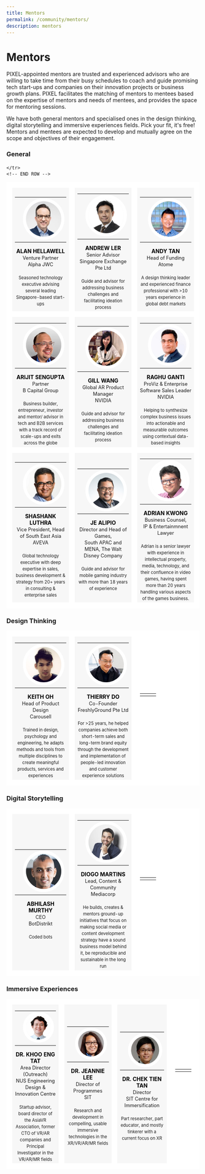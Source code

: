```yaml
---
title: Mentors
permalink: /community/mentors/
description: mentors
---
```

# Mentors
PIXEL-appointed mentors are trusted and experienced advisors who are willing to take time from their busy schedules to coach and guide promising tech start-ups and companies on their innovation projects or business growth plans. PIXEL facilitates the matching of mentors to mentees based on the expertise of mentors and needs of mentees, and provides the space for mentoring sessions.

We have both general mentors and specialised ones in the design thinking, digital storytelling and immersive experiences fields. Pick your fit, it's free! Mentors and mentees are expected to develop and mutually agree on the scope and objectives of their engagement. 

### General

<table>
	<!-- ROW 1 -->
	<tr>
		<td style="background:#F7F7F7; border: 15px solid white; width:33%; text-align: center; ">
			<a href="https://www.linkedin.com/in/alan-hellawell-96a3263/" target="_blank" style="text-decoration: none; color:black;">
				<table>
					<tr>
						<td></td>
						<td>
							<img src="/images/Community/Mentors/alan-hellawell_230px.jpg" style="border-radius:50%; border:8px solid white;">
						</td>
						<td></td>
					</tr>
				</table>
				<b>ALAN HELLAWELL</b>
			</a>
			<br>
			<span style="font-size:0.9em;">Venture Partner</span>
			<br>
			<span style="font-size:0.9em;">Alpha JWC</span>
			<br>
			<br>
			<span style="font-size:0.8em; line-height:0.8em;">Seasoned technology executive advising several leading Singapore-based start-ups</span>
		</td>
		<td style="background:#F7F7F7; border: 15px solid white; width:33%; text-align: center; ">
			<a href="https://www.linkedin.com/in/andrew-ler-b042882b/" target="_blank" style="text-decoration: none; color:black;">	
				<table>
					<tr>
						<td></td>
						<td>
							<img src="/images/Community/Mentors/andrewler_230px.jpg" style="border-radius:50%; border:8px solid white;">
						</td>
						<td></td>
					</tr>
				</table>
				<b>ANDREW LER</b>
			</a>
			<br>
			<span style="font-size:0.9em;">Senior Advisor</span>
			<br>
			<span style="font-size:0.9em;">Singapore Exchange Pte Ltd</span>
			<br>
			<br>
			<span style="font-size:0.8em; line-height:0.8em;">Guide and advisor for addressing business challenges and facilitating ideation process</span>
		</td>
		<td style="background:#F7F7F7; border: 15px solid white; width:33%; text-align: center; ">
			<a href="https://www.linkedin.com/in/andytanyy/" target="_blank" style="text-decoration: none; color:black;">
				<table>
					<tr>
						<td></td>
						<td>
							<img src="/images/Community/Mentors/andytan_230px.jpg" style="border-radius:50%; border:8px solid white;">
						</td>
						<td></td>
					</tr>
				</table>
				<b>ANDY TAN</b></a>
			<br>
			<span style="font-size:0.9em;">Head of Funding</span>
			<br>
			<span style="font-size:0.9em;">Atome</span>
			<br>
			<br>
			<span style="font-size:0.8em; line-height:0.8em;">A design thinking leader and experienced finance professional with >10 years experience in global debt markets</span>
		</td>
	</tr>
	<!-- ROW 2 -->
	<tr>
		<td style="background:#F7F7F7; border: 15px solid white; width:33%; text-align: center; ">
			<a href="https://www.linkedin.com/in/arijit-sengupta/" target="_blank" style="text-decoration: none; color:black;">
				<table>
					<tr>
						<td></td>
						<td>
							<img src="/images/Community/Mentors/arijit_sengupta_230px.jpg" style="border-radius:50%; border:8px solid white;">
						</td>
						<td></td>
					</tr>
				</table>
				<b>ARIJIT SENGUPTA</b></a>
			<br>
			<span style="font-size:0.9em;">Partner</span>
			<br>
			<span style="font-size:0.9em;">B Capital Group</span>
			<br>
			<br>
			<span style="font-size:0.8em; line-height:0.8em;">Business builder, entrepreneur, investor and mentor/ advisor in tech and B2B services with a track record of scale-ups and exits across the globe</span>
		</td>
		<td style="background:#F7F7F7; border: 15px solid white; width:33%; text-align: center; ">
			<a href="https://www.linkedin.com/in/gill-wang-39116a15a/" target="_blank" style="text-decoration: none; color:black;">			
				<table>
					<tr>
						<td></td>
						<td>
							<img src="/images/Community/Mentors/gill-wang_230px.jpg" style="border-radius:50%; border:8px solid white;">
						</td>
						<td></td>
					</tr>
				</table>
				<b>GILL WANG</b></a>
			<br>
			<span style="font-size:0.9em;">Global AR Product Manager</span>
			<br>
			<span style="font-size:0.9em;">NVIDIA</span>
			<br>
			<br>
			<span style="font-size:0.8em; line-height:0.8em;">Guide and advisor for addressing business challenges and facilitating ideation process</span>
		</td>
		<td style="background:#F7F7F7; border: 15px solid white; width:33%; text-align: center; ">
			<a href="https://www.linkedin.com/in/rganti9/" target="_blank" style="text-decoration: none; color:black;">		
				<table>
					<tr>
						<td></td>
						<td><img src="/images/Community/Mentors/raghuganti_230px.png" style="border-radius:50%; border:8px solid white;"></td>
						<td></td>
					</tr>
				</table>
				<b>RAGHU GANTI</b></a>
			<br>
			<span style="font-size:0.9em;">ProViz & Enterprise Software Sales Leader</span>
			<br>
			<span style="font-size:0.9em;">NVIDIA</span>
			<br>
			<br>
			<span style="font-size:0.8em; line-height:0.8em;">Helping to synthesize complex business issues into actionable and measurable outcomes using contextual data-based insights</span>
		</td>
	</tr>
	<!-- ROW 3 -->
	<tr>
		<td style="background:#F7F7F7; border: 15px solid white; width:33%; text-align: center; ">
			<a href="https://www.linkedin.com/in/shashankluthra/" target="_blank" style="text-decoration: none; color:black;">
				<table>
					<tr>
						<td></td>
						<td>
							<img src="/images/Community/Mentors/shashankluthra_230px.jpg" style="border-radius:50%; border:8px solid white;">
						</td>
						<td></td>
					</tr>
				</table>
				<b>SHASHANK LUTHRA</b></a>
			<br>
			<span style="font-size:0.9em;">Vice President, Head of South East Asia</span>
			<br>
			<span style="font-size:0.9em;">AVEVA</span>
			<br>
			<br>
			<span style="font-size:0.8em; line-height:0.8em;">Global technology executive with deep expertise in sales, business development & strategy from 20+ years in consulting & enterprise sales</span>
		</td>
		<td style="background:#F7F7F7; border: 15px solid white; width:33%; text-align: center; ">	
			<a href="https://www.linkedin.com/in/jealipio/" target="_blank" style="text-decoration: none; color:black;">
				<table>
					<tr>
						<td></td>
						<td>
							<img src="/images/Community/Mentors/JeAlipio.png" style="border-radius:50%; border:8px solid white;">
						</td>
						<td></td>
					</tr>
				</table>
				<b>JE ALIPIO</b></a>
			<br>
			<span style="font-size:0.9em;">Director and Head of Games,</span>
			<br>
			<span style="font-size:0.9em;">South APAC and MENA, The Walt Disney Company</span>
			<br>
			<br>
			<span style="font-size:0.8em; line-height:0.8em;">Guide and advisor for mobile gaming industry with more than 18 years of experience</span>
		</td>
		<td style="background:#F7F7F7; border: 15px solid white; width:33%; text-align: center; ">	
			<a href="https://www.linkedin.com/in/adriankwong" target="_blank" style="text-decoration: none; color:black;">
				<table>
					<tr>
						<td></td>
						<td>
							<img src="/images/Community/Mentors/Adrian.png" style="border-radius:50%; border:8px solid white;">
						</td>
						<td></td>
					</tr>
				</table>
				<b>ADRIAN KWONG</b></a>
			<br>
			<span style="font-size:0.9em;">Business Counsel,</span>
			<br>
			<span style="font-size:0.9em;">IP & Entertainmnent Lawyer</span>
			<br>
			<br>
			<span style="font-size:0.8em; line-height:0.8em;">Adrian is a senior lawyer with experience in intellectual property, media, technology, and their confluence in video games, having spent more than 20 years handling various aspects of the games business.</span>
		</td>

	</tr>
	<!-- END ROW -->
</table>

### Design Thinking
<table>
	<!-- ROW 1 -->
	<tr>
		<td style="background:#F7F7F7; border: 15px solid white; width:33%; text-align: center; ">
			<a href="https://www.linkedin.com/in/keithoh/" target="_blank" style="text-decoration: none; color:black;">
				<table>
					<tr>
						<td></td>
						<td>
							<img src="/images/Community/Mentors/keith-oh_230px.jpg" style="border-radius:50%; border:8px solid white;">
						</td>
						<td></td>
					</tr>
				</table>
				<b>KEITH OH</b></a>
			<br>
			<span style="font-size:0.9em;">Head of Product Design</span>
			<br>
			<span style="font-size:0.9em;">Carousell</span>
			<br>
			<br>
			<span style="font-size:0.8em; line-height:0.8em;">Trained in design, psychology and engineering, he adapts methods and tools from multiple disciplines to create meaningful products, services and experiences</span>
		</td>
		<td style="background:#F7F7F7; border: 15px solid white; width:33%; text-align: center; ">
			<a href="https://www.linkedin.com/in/thierry-do/?originalSubdomain=sg" target="_blank" style="text-decoration: none; color:black;">
				<table>
					<tr>
						<td></td>
						<td>
							<img src="/images/Community/Mentors/thierry-do_230px.jpg" style="border-radius:50%; border:8px solid white;">
						</td>
						<td></td>
					</tr>
				</table>
				<b>THIERRY DO</b></a>
			<br>
			<span style="font-size:0.9em;">Co-Founder</span>
			<br>
			<span style="font-size:0.9em;">FreshlyGround Pte Ltd</span>
			<br>
			<br>
			<span style="font-size:0.8em; line-height:0.8em;">For >25 years, he helped companies achieve both short-term sales and long-term brand equity through the development and implementation of people-led innovation and customer experience solutions</span>
		</td>
		<td style="background:white; border: 15px solid white; width:33%; text-align: center; ">
			<table>
				<tr>
					<td></td>
					<td></td>
					<td></td>
				</tr>
			</table>
			<b></b>
			<br>
			<span style="font-size:0.9em;"></span>
			<br>
			<span style="font-size:0.9em;"></span>
			<br>
			<br>
			<span style="font-size:0.8em; line-height:0.8em;"></span>
		</td>
		<!--
		<td style="border: 15px solid white; width:33%; text-align: center;">
			<span style="color:grey; font-size:0.8em; text-align: left;"></span>
			<table>
				<tr>
					<td></td>
					<td></td>
					<td></td>
				</tr>
			</table>
			<b>
			</b>
			<br>
			<span style="font-size:0.8em; line-height:0.8em;"></span>
		</td>
		-->
	</tr>
	<!-- END ROW -->
</table>

### Digital Storytelling
<table>
	<!-- ROW 1 -->
	<tr>
		<td style="background:#F7F7F7; border: 15px solid white; width:33%; text-align: center; ">
			<a href="https://www.linkedin.com/in/abhilashmurthy/" target="_blank" style="text-decoration: none; color:black;">	
				<table>
					<tr>
						<td></td>
						<td>
							<img src="/images/Community/Mentors/abhilash-murthy_230px.jpg" style="border-radius:50%; border:8px solid white;">
						</td>
						<td></td>
					</tr>
				</table>
				<b>ABHILASH MURTHY</b></a>
			<br>
			<span style="font-size:0.9em;">CEO</span>
			<br>
			<span style="font-size:0.9em;">BotDistrikt</span>
			<br>
			<br>
			<span style="font-size:0.8em; line-height:0.8em;">Coded bots</span>
		</td>
		<td style="background:#F7F7F7; border: 15px solid white; width:33%; text-align: center; ">
			<a href="https://www.linkedin.com/in/diogocordesanicetomartins/" target="_blank" style="text-decoration: none; color:black;">	
				<table>
					<tr>
						<td></td>
						<td>
							<img src="/images/Community/Mentors/diogomartins_230px.jpg" style="border-radius:50%; border:8px solid white;">
						</td>
						<td></td>
					</tr>
				</table>
				<b>DIOGO MARTINS</b></a>
			<br>
			<span style="font-size:0.9em;">Lead, Content & Community</span>
			<br>
			<span style="font-size:0.9em;">Mediacorp</span>
			<br>
			<br>
			<span style="font-size:0.8em; line-height:0.8em;">He builds, creates & mentors ground-up initiatives that focus on making social media or content development strategy have a sound business model behind it, be reproducible and sustainable in the long run</span>
		</td>
		<td style="background:white; border: 15px solid white; width:33%; text-align: center; ">
			<table>
				<tr>
					<td></td>
					<td></td>
					<td></td>
				</tr>
			</table>
			<b></b>
			<br>
			<span style="font-size:0.9em;"></span>
			<br>
			<span style="font-size:0.9em;"></span>
			<br>
			<br>
			<span style="font-size:0.8em; line-height:0.8em;"></span>
		</td>
		<!--
		<td style="border: 15px solid white; width:33%; text-align: center;">
			<span style="color:grey; font-size:0.8em; text-align: left;"></span>
			<table>
				<tr>
					<td></td>
					<td></td>
					<td></td>
				</tr>
			</table>
			<b>
			</b>
			<br>
			<span style="font-size:0.8em; line-height:0.8em;"></span>
		</td>
		-->
	</tr>
	<!-- END ROW -->
</table>

### Immersive Experiences
<table>
	<!-- ROW 1 -->
	<tr>
		<td style="background:#F7F7F7; border: 15px solid white; width:33%; text-align: center; ">
			<a href="https://www.linkedin.com/in/eng-tat-khoo-6061311a/" target="_blank" style="text-decoration: none; color:black;">
				<table>
					<tr>
						<td></td>
						<td>
							<img src="/images/Community/Mentors/khoo-eng-tat_230px.jpg" style="border-radius:50%; border:8px solid white;">
						</td>
						<td></td>
					</tr>
				</table>
				<b>DR. KHOO ENG TAT</b></a>
			<br>
			<span style="font-size:0.9em;">Area Director (Outreach)</span>
			<br>
			<span style="font-size:0.9em;">NUS Engineering Design & Innovation Centre</span>
			<br>
			<br>
			<span style="font-size:0.8em; line-height:0.8em;">Startup advisor, board director of the AsiaVR Association, former CTO of VR/AR companies and Principal Investigator in the VR/AR/MR fields</span>
		</td>
		<td style="background:#F7F7F7; border: 15px solid white; width:33%; text-align: center; ">
			<a href="https://www.linkedin.com/in/jeannieleesa/" target="_blank" style="text-decoration: none; color:black;">
				<table>
					<tr>
						<td></td>
						<td>
							<img src="/images/Community/Mentors/dr_jeannie_lee.jpg" style="border-radius:50%; border:8px solid white;">
						</td>
						<td></td>
					</tr>
				</table>
				<b>DR. JEANNIE LEE</b></a>
			<br>
			<span style="font-size:0.9em;">Director of Programmes</span>
			<br>
			<span style="font-size:0.9em;">SIT</span>
			<br>
			<br>
			<span style="font-size:0.8em; line-height:0.8em;">Research and development in compelling, usable immersive technologies in the XR/VR/AR/MR fields</span>
		</td>
		<td style="background:#F7F7F7; border: 15px solid white; width:33%; text-align: center; ">
			<a href="https://www.linkedin.com/in/chek-tien-tan-b48aba14/" target="_blank" style="text-decoration: none; color:black;">
				<table>
					<tr>
						<td></td>
						<td>
							<img src="/images/Community/Mentors/dr_tan_chek_tien.jpg" style="border-radius:50%; border:8px solid white;">
						</td>
						<td></td>
					</tr>
				</table>
				<b>DR. CHEK TIEN TAN</b></a>
			<br>
			<span style="font-size:0.9em;">Director</span>
			<br>
			<span style="font-size:0.9em;">SIT Centre for Immersification</span>
			<br>
			<br>
			<span style="font-size:0.8em; line-height:0.8em;">Part researcher, part educator, and mostly tinkerer with a current focus on XR</span>
		</td>
		<td style="background:white; border: 15px solid white; width:33%; text-align: center; ">
			<table>
				<tr>
					<td></td>
					<td></td>
					<td></td>
				</tr>
			</table>
			<b></b>
			<br>
			<span style="font-size:0.9em;"></span>
			<br>
			<span style="font-size:0.9em;"></span>
			<br>
			<br>
			<span style="font-size:0.8em; line-height:0.8em;"></span>
		</td>
		<!--
		<td style="border: 15px solid white; width:33%; text-align: center;">
			<span style="color:grey; font-size:0.8em; text-align: left;"></span>
			<table>
				<tr>
					<td></td>
					<td></td>
					<td></td>
				</tr>
			</table>
			<b>
			</b>
			<br>
			<span style="font-size:0.8em; line-height:0.8em;"></span>
		</td>
		-->
	</tr>
	<!-- END ROW -->
</table>